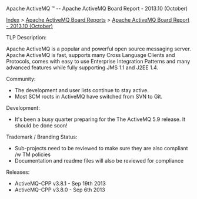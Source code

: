 Apache ActiveMQ ™ -- Apache ActiveMQ Board Report - 2013.10 (October) 

[Index](index.html) > [Apache ActiveMQ Board Reports](apache-activemq-board-reports.html) > [Apache ActiveMQ Board Report - 2013.10 (October)](apache-activemq-board-report-201310-october.html)


TLP Description:

Apache ActiveMQ is a popular and powerful open source messaging server. Apache ActiveMQ is fast, supports many Cross Language Clients and Protocols, comes with easy to use Enterprise Integration Patterns and many advanced features while fully supporting JMS 1.1 and J2EE 1.4.

Community:

*   The development and user lists continue to stay active.
*   Most SCM roots in ActiveMQ have switched from SVN to Git.

Development:

*   It's been a busy quarter preparing for the The ActiveMQ 5.9 release. It should be done soon!

Trademark / Branding Status:

*   Sub-projects need to be reviewed to make sure they are also compliant /w TM policies
*   Documentation and readme files will also be reviewed for compliance

Releases:

*   ActiveMQ-CPP v3.8.1 - Sep 19th 2013
*   ActiveMQ-CPP v3.8.0 - Sep 6th 2013

